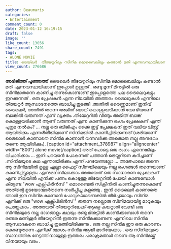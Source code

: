 ```yaml
---
author: Beaumaris
categories:
- Entertainment
comment_count: 0
date: 2023-01-12 16:19:15
draft: false
image: ''
like_count: 13056
share_count: 7491
tags:
- ALONE MOVIE
title: ട്രെയ്‌ലർ  തീയേറ്ററിലും സിനിമ മൊബൈലിലും കണ്ടാൽ മതി എന്നവസ്ഥയിലാണ് ഇപ്പോൾ ഉള്ളത്
view_count: 276686
---
```


**അഭിജിത്ത് പൂഞ്ഞത്ത്** ട്രൈലെർ തീയേറ്ററിലും സിനിമ മൊബൈലിലും കണ്ടാൽ മതി എന്നവസ്ഥയിലാണ് ഇപ്പോൾ ഉള്ളത് . രണ്ടു മൂന്ന് മിനുട്ടിൽ ഒരു സിനിമാതന്നെ കാണിച്ചു തന്നുകൊണ്ടാണ് ഇപ്പോളത്തെ പല ട്രൈലെറുകളും ഇറക്കുന്നത് . ഒരു പ്രേഷകൻ എന്ന നിലയിൽ അത്തരം ട്രൈലറുകൾ എന്നിലെ തിയേറ്റർ ആസ്വാദനത്തെ ബാധിച്ചു തുടങ്ങി .അതിൽ ഒരെണ്ണമാണ് തുനിവ് ട്രൈലെർ, അതിൽ തന്നെ അജിത് ബാങ്ക് കൊള്ളയടിക്കാൻ വേണ്ടിയാണ് ബാങ്കിൽ വരുന്നത് എന്ന് വ്യക്തം .തിയേറ്ററിൽ വീണ്ടും അജിത് ബാങ്ക് കൊള്ളയടിക്കാൻ ആണ് വരുന്നത് എന്ന കാണിക്കുന്ന രംഗം പ്രേക്ഷകന് എന്ത് പുതുമ നൽകും? ... നല്ല ഒരു ബിജിഎം ഒക്കെ ഇട്ട് പ്രേക്ഷകന് ഇത് വലിയ ട്വിസ്റ്റ് ആയിരിക്കും എന്നരീതിയിലാണ് സിനിമയിൽ കാണിച്ചിരിക്കുന്നത് (ശരിയാണ് ട്രൈലെർ കാണാതെ സിനിമ കാണാൻ വന്നവർക്കു അതൊരു നല്ല അനുഭവം തന്നെ ആയിരിക്കും). [caption id="attachment_378987" align="aligncenter" width="800"] alone movie[/caption] അത് പോട്ടെ ഒരു രംഗം എന്നെങ്കിലും വിചാരിക്കാം ... ഇനി പറയാൻ പോകുന്നത് പത്താൻ ട്രെയ്ലറിനെ കുറിച്ചാണ് .സിനിമയുടെ കഥ എന്തായിരിക്കും എന്ന് പറയേണ്ടല്ലോ ... അത്പോലെ തന്നെ ആ സിനിമയിൽ ഉള്ള എല്ലാ ഫൈറ്റ് സീനയിലെയും നല്ല രംഗങ്ങൾ തന്നെയാണ് കാണിച്ചിട്ടുള്ളതും എന്നുമനസിലാക്കാം അതായത് ഒരു സാധാരണ പ്രേക്ഷകന് എന്ന നിലയിൽ എനിക്ക് പണം കൊടുത്തു തിയേറ്ററിൽ പോയി കാണുമ്പോൾ കിട്ടേണ്ട "wow എക്സ്പിരിൻസ് " മൊബൈൽ സ്‌ക്രീനിൽ കാണിച്ചുതന്നുകൊണ്ട് അതിന്റെ ഉടയോന്മാർതന്നെ നശിപ്പിച്ചു കളഞ്ഞു . ഇനി ട്രൈലെർ കാണാതെ ഞാൻ ഈ സിനിമ കാണാൻ പോവുകയാണെങ്കിൽ തീർച്ചയായും സിനിമ എനിക്ക് ഒരു "wow എക്സ്പിരിൻസ് " തരുന്ന നല്ലൊരു സിനിമയായിട്ടു മാറുകയും ചെയ്തേക്കാം . അതായത് തീയേറ്ററിലേക്ക് ആളെ കയറ്റാൻ വേണ്ടി ഒരു സിനിമയുടെ നല്ല ഭാഗങ്ങളും കഥയും രണ്ടു മിനുട്ടിൽ കാണിക്കുമ്പോൾ തന്നെ രണ്ടര മണിക്കൂർ തീയേറ്ററിൽ ഇരുന്നു സിനിമക്കാണുന്ന എന്നിലെ സിനിമ ആസ്വാദകനെ ബാധിച്ചു തുടങ്ങിയിരിക്കുന്നു . ഒരു നല്ല സിനിമ ഈ ഒരു കാരണം കൊണ്ടുതന്നെ എനിക്ക് മോശം സിനിമ ആയി മാറിയേക്കാം . ഒരു സിനിമയുടെ സാമ്പത്തിക നേട്ടത്തിനായുള്ള ഇത്തരം പരാക്രമങ്ങൾ തന്നെ ആ സിനിമയ്ക്ക് വിനയായും വരം .